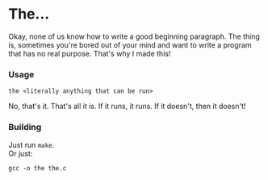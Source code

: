 # The...
Okay, none of us know how to write a good beginning paragraph.
The thing is, sometimes you're bored out of your mind and want to write a program that has no real purpose.
That's why I made this!

### Usage
```
the <literally anything that can be run>
```
No, that's it. That's all it is.
If it runs, it runs. If it doesn't, then it doesn't!
### Building
Just run `make`. <br>
Or just:
```
gcc -o the the.c
```
